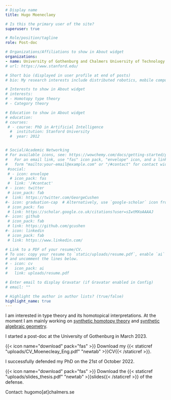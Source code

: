 ```yaml
---
# Display name
title: Hugo Moeneclaey

# Is this the primary user of the site?
superuser: true

# Role/position/tagline
role: Post-doc

# Organizations/Affiliations to show in About widget
organizations:
- name: University of Gothenburg and Chalmers University of Technology
# url: https://www.stanford.edu/

# Short bio (displayed in user profile at end of posts)
# bio: My research interests include distributed robotics, mobile computing and programmable matter.

# Interests to show in About widget
# interests:
# - Homotopy type theory
# - Category theory 

# Education to show in About widget
# education:
# courses:
 # - course: PhD in Artificial Intelligence
  #  institution: Stanford University
  #  year: 2012


# Social/Academic Networking
# For available icons, see: https://wowchemy.com/docs/getting-started/page-builder/#icons
#   For an email link, use "fas" icon pack, "envelope" icon, and a link in the
#   form "mailto:your-email@example.com" or "/#contact" for contact widget.
 #social:
 # - icon: envelope
  # icon_pack: fas
 #  link: '/#contact'
# - icon: twitter
 # icon_pack: fab
#  link: https://twitter.com/GeorgeCushen
#- icon: graduation-cap  # Alternatively, use `google-scholar` icon from `ai` icon pack
 # icon_pack: fas
 # link: https://scholar.google.co.uk/citations?user=sIwtMXoAAAAJ
#- icon: github
 # icon_pack: fab
 # link: https://github.com/gcushen
#- icon: linkedin
 # icon_pack: fab
 # link: https://www.linkedin.com/

# Link to a PDF of your resume/CV.
# To use: copy your resume to `static/uploads/resume.pdf`, enable `ai` icons in `params.toml`, 
# and uncomment the lines below.
# - icon: cv
#   icon_pack: ai
#   link: uploads/resume.pdf

# Enter email to display Gravatar (if Gravatar enabled in Config)
# email: ""

# Highlight the author in author lists? (true/false)
highlight_name: true
---
```


I am interested in type theory and its homotopical interpretations. At the moment I am mainly working on [synthetic homotopy theory](https://homotopytypetheory.org/book/) and [synthetic algebraic geometry](https://github.com/felixwellen/synthetic-zariski/blob/main/README.md).

I started a post-doc at the University of Gothenburg in March 2023.

{{< icon name="download" pack="fas" >}} Download my {{< staticref "uploads/CV_Moenecleay_Eng.pdf" "newtab" >}}CV{{< /staticref >}}.

I successfully defended my PhD on the 21st of October 2022. 

{{< icon name="download" pack="fas" >}} Download the {{< staticref "uploads/slides_thesis.pdf" "newtab" >}}slides{{< /staticref >}} of the defense.

Contact: hugomo[at]chalmers.se
